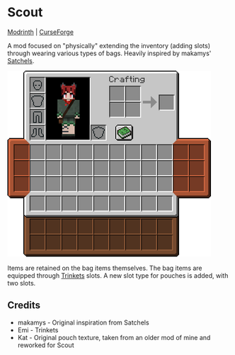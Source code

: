 # Scout

[Modrinth](https://modrinth.com/mod/scout) | [CurseForge](https://www.curseforge.com/minecraft/mc-mods/scout)

A mod focused on "physically" extending the inventory (adding slots) through wearing various types of bags. Heavily inspired by makamys' [Satchels](https://github.com/makamys/Satchels).

![Preview image of inventory with a pouch, an upgraded pouch, and upgraded satchel equipped](.assets/inventory_preview.png)

Items are retained on the bag items themselves. The bag items are equipped through [Trinkets](https://modrinth.com/mod/trinkets) slots. A new slot type for pouches is added, with two slots.

## Credits

- makamys - Original inspiration from Satchels
- Emi - Trinkets
- Kat - Original pouch texture, taken from an older mod of mine and reworked for Scout
